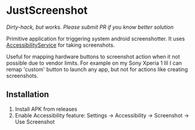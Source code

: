 # JustScreenshot

*Dirty-hack, but works. Please submit PR if you know better solution*

[](preview.gif)

Primitive application for triggering system android screenshotter. It uses [AccessibilityService](https://developer.android.com/reference/android/accessibilityservice/AccessibilityService) for taking screenshots.

Useful for mapping hardware buttons to screenshot action when it not possible due to vendor limits. For example on my Sony Xperia 1 III I can remap 'custom' button to launch any app, but not for actions like creating screenshots.

## Installation

1) Install APK from releases
2) Enable Accessibility feature: Settings -> Accessibility -> Screenshot -> Use Screenshot

